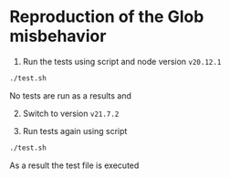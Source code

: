 # Reproduction of the Glob misbehavior

1. Run the tests using script and node version `v20.12.1`

```bash
./test.sh
```

No tests are run as a results and

2. Switch to version `v21.7.2`

3. Run tests again using script

```bash
./test.sh
```

As a result the test file is executed
